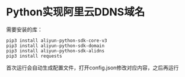 # Python实现阿里云DDNS域名

需要安装的库：

```
pip3 install aliyun-python-sdk-core-v3
pip3 install aliyun-python-sdk-domain
pip3 install aliyun-python-sdk-alidns
pip3 install requests
```
首次运行会自动生成配置文件，打开config.json修改对应内容，之后再运行
